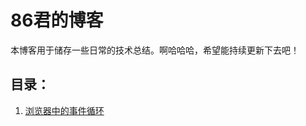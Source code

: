 # 86君的博客
本博客用于储存一些日常的技术总结。啊哈哈哈，希望能持续更新下去吧！
## 目录：
1. [浏览器中的事件循环](https://github.com/liubinis86/blog/issues/1)
